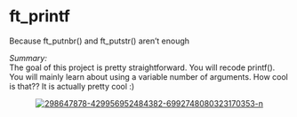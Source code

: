 <h1>ft_printf</h1>
<p>Because ft_putnbr() and ft_putstr() aren’t enough</p>
<p><i>Summary:</i><br>
The goal of this project is pretty straightforward. You will recode printf().
You will mainly learn about using a variable number of arguments. How cool is that??
It is actually pretty cool :)</p>
<center><a href="https://ibb.co/B3TXd0K"><img src="https://i.ibb.co/QQY2zyj/298647878-429956952484382-6992748080323170353-n.jpg" alt="298647878-429956952484382-6992748080323170353-n" border="0" /></a></center>
